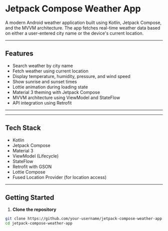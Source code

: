 # Jetpack Compose Weather App

A modern Android weather application built using Kotlin, Jetpack Compose, and the MVVM architecture. The app fetches real-time weather data based on either a user-entered city name or the device's current location.

---

## Features

- Search weather by city name
- Fetch weather using current location
- Display temperature, humidity, pressure, and wind speed
- Show sunrise and sunset times
- Lottie animation during loading state
- Material 3 theming with Jetpack Compose
- MVVM architecture using ViewModel and StateFlow
- API integration using Retrofit

---



---

## Tech Stack

- Kotlin
- Jetpack Compose
- Material 3
- ViewModel (Lifecycle)
- StateFlow
- Retrofit with GSON
- Lottie Compose
- Fused Location Provider (for location access)

---

## Getting Started

1. **Clone the repository**

```bash
git clone https://github.com/your-username/jetpack-compose-weather-app.git
cd jetpack-compose-weather-app
